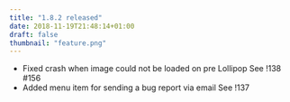 ```yaml
---
title: "1.8.2 released"
date: 2018-11-19T21:48:14+01:00
draft: false
thumbnail: "feature.png"
---
```


*   Fixed crash when image could not be loaded on pre Lollipop
    See !138 #156
*   Added menu item for sending a bug report via email
    See !137

